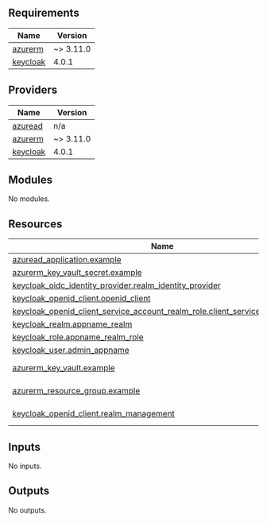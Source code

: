<!-- BEGIN_TF_DOCS -->
## Requirements

| Name | Version |
|------|---------|
| <a name="requirement_azurerm"></a> [azurerm](#requirement\_azurerm) | ~> 3.11.0 |
| <a name="requirement_keycloak"></a> [keycloak](#requirement\_keycloak) | 4.0.1 |

## Providers

| Name | Version |
|------|---------|
| <a name="provider_azuread"></a> [azuread](#provider\_azuread) | n/a |
| <a name="provider_azurerm"></a> [azurerm](#provider\_azurerm) | ~> 3.11.0 |
| <a name="provider_keycloak"></a> [keycloak](#provider\_keycloak) | 4.0.1 |

## Modules

No modules.

## Resources

| Name | Type |
|------|------|
| [azuread_application.example](https://registry.terraform.io/providers/hashicorp/azuread/latest/docs/resources/application) | resource |
| [azurerm_key_vault_secret.example](https://registry.terraform.io/providers/hashicorp/azurerm/latest/docs/resources/key_vault_secret) | resource |
| [keycloak_oidc_identity_provider.realm_identity_provider](https://registry.terraform.io/providers/mrparkers/keycloak/4.0.1/docs/resources/oidc_identity_provider) | resource |
| [keycloak_openid_client.openid_client](https://registry.terraform.io/providers/mrparkers/keycloak/4.0.1/docs/resources/openid_client) | resource |
| [keycloak_openid_client_service_account_realm_role.client_service_account_role](https://registry.terraform.io/providers/mrparkers/keycloak/4.0.1/docs/resources/openid_client_service_account_realm_role) | resource |
| [keycloak_realm.appname_realm](https://registry.terraform.io/providers/mrparkers/keycloak/4.0.1/docs/resources/realm) | resource |
| [keycloak_role.appname_realm_role](https://registry.terraform.io/providers/mrparkers/keycloak/4.0.1/docs/resources/role) | resource |
| [keycloak_user.admin_appname](https://registry.terraform.io/providers/mrparkers/keycloak/4.0.1/docs/resources/user) | resource |
| [azurerm_key_vault.example](https://registry.terraform.io/providers/hashicorp/azurerm/latest/docs/data-sources/key_vault) | data source |
| [azurerm_resource_group.example](https://registry.terraform.io/providers/hashicorp/azurerm/latest/docs/data-sources/resource_group) | data source |
| [keycloak_openid_client.realm_management](https://registry.terraform.io/providers/mrparkers/keycloak/4.0.1/docs/data-sources/openid_client) | data source |

## Inputs

No inputs.

## Outputs

No outputs.
<!-- END_TF_DOCS -->